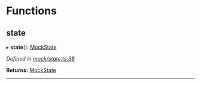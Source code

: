 

# Functions

<a id="state"></a>

##  state

▸ **state**(): [MockState](_mock_types_d_.md#mockstate)

*Defined in [mock/state.ts:38](https://github.com/polkadot-js/api/blob/a4572e4/packages/api-provider/src/mock/state.ts#L38)*

**Returns:** [MockState](_mock_types_d_.md#mockstate)

___

